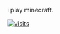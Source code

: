 i play minecraft.

[![visits](https://komarev.com/ghpvc/?username=oporu&style=for-the-badge)](https://github.com/Oporu)